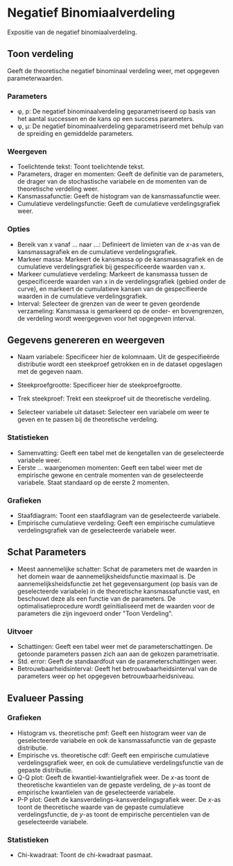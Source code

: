 Negatief Binomiaalverdeling
==========================

Expositie van de negatief binomiaalverdeling.

## Toon verdeling
Geeft de theoretische negatief binominaal verdeling weer, met opgegeven parameterwaarden.

### Parameters
- &phi;, p: De negatief binominaalverdeling geparametriseerd op basis van het aantal successen en de kans op een success parameters.
- &phi;, &mu;: De negatief binominaalverdeling geparametriseerd met behulp van de spreiding en gemiddelde parameters.

### Weergeven
- Toelichtende tekst: Toont toelichtende tekst.
- Parameters, drager en momenten: Geeft de definitie van de parameters, de drager van de stochastische variabele en de momenten van de theoretische verdeling weer.
- Kansmassafunctie: Geeft de histogram van de kansmassafunctie weer.
- Cumulatieve verdelingsfunctie: Geeft de cumulatieve verdelingsgrafiek weer.

### Opties
- Bereik van x vanaf ... naar ...: Definieert de limieten van de *x*-as van de kansmassagrafiek en de cumulatieve verdelingsgrafiek.
- Markeer massa: Markeert de kansmassa op de kansmassagrafiek en de cumulatieve verdelingsgrafiek bij gespecificeerde waarden van x.
- Markeer cumulatieve verdeling: Markeert de kansmassa tussen de gespecificeerde waarden van x in de verdelingsgrafiek (gebied onder de curve), en markeert de cumulatieve kansen van de gespecifieerde waarden in de cumulatieve verdelingsgrafiek.
- Interval: Selecteer de grenzen van de weer te geven geordende verzameling: Kansmassa is gemarkeerd op de onder- en bovengrenzen, de verdeling wordt weergegeven voor het opgegeven interval.

## Gegevens genereren en weergeven
- Naam variabele: Specificeer hier de kolomnaam. Uit de gespecifieërde distributie wordt een steekproef getrokken en in de dataset opgeslagen met de gegeven naam.
- Steekproefgrootte: Specificeer hier de steekproefgrootte.
- Trek steekproef: Trekt een steekproef uit de theoretische verdeling.

- Selecteer variabele uit dataset: Selecteer een variabele om weer te geven en te passen bij de theoretische verdeling.

### Statistieken
- Samenvatting: Geeft een tabel met de kengetallen van de geselecteerde variabele weer.
- Eerste ... waargenomen momenten: Geeft een tabel weer met de empirische gewone en centrale momenten van de geselecteerde variabele. Staat standaard op de eerste 2 momenten.

### Grafieken
- Staafdiagram: Toont een staafdiagram van de geselecteerde variabele.
- Empirische cumulatieve verdeling: Geeft een empirische cumulatieve verdelingsgrafiek van de geselecteerde variabele weer.

## Schat Parameters
- Meest aannemelijke schatter: Schat de parameters met de waarden in het domein waar de aannemelijksheidsfunctie maximaal is. De aannemelijksheidsfunctie zet het gegevensargument (op basis van de geselecteerde variabele) in de theoretische kansmassafunctie vast, en beschouwt deze als een functie van de parameters. De optimalisatieprocedure wordt geïnitialiseerd met de waarden voor de parameters die zijn ingevoerd onder "Toon Verdeling".

### Uitvoer
- Schattingen: Geeft een tabel weer met de parameterschattingen. De getoonde parameters passen zich aan aan de gekozen parametrisatie.
- Std. error: Geeft de standaardfout van de parameterschattingen weer.
- Betrouwbaarheidsinterval: Geeft het betrouwbaarheidsinterval van de parameters weer op het opgegeven betrouwbaarheidsniveau.

## Evalueer Passing

### Grafieken
- Histogram vs. theoretische pmf: Geeft een histogram weer van de geselecteerde variabele en ook de kansmassafunctie van de gepaste distributie.
- Empirische vs. theoretische cdf: Geeft een empirische cumulatieve verdelingsgrafiek weer, en ook de cumulatieve verdelingsfunctie van de gepaste distributie.
- Q-Q plot: Geeft de kwantiel-kwantielgrafiek weer. De *x*-as toont de theoretische kwantielen van de gepaste verdeling, de *y*-as toont de empirische kwantielen van de geselecteerde variabele.
- P-P plot: Geeft de kansverdelings-kansverdelingsgrafiek weer. De *x*-as toont de theoretische waarde van de gepaste cumulatieve verdelingsfunctie, de *y*-as toont de empirische percentielen van de geselecteerde variabele.

### Statistieken
- Chi-kwadraat: Toont de chi-kwadraat pasmaat.
